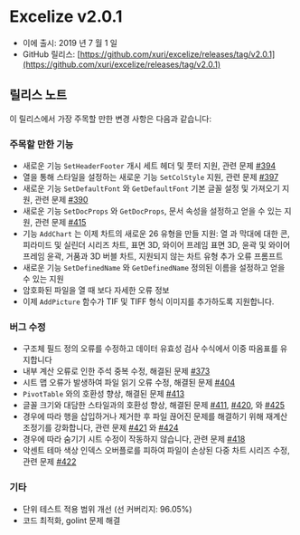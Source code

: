 # Excelize v2.0.1

* 이에 출시: 2019 년 7 월 1 일
* GitHub 릴리스: [https://github.com/xuri/excelize/releases/tag/v2.0.1](https://github.com/xuri/excelize/releases/tag/v2.0.1)

## 릴리스 노트

이 릴리스에서 가장 주목할 만한 변경 사항은 다음과 같습니다:

### 주목할 만한 기능

* 새로운 기능 `SetHeaderFooter` 개시 세트 헤더 및 풋터 지원, 관련 문제 [#394](https://github.com/xuri/excelize/issues/394)
* 열을 통해 스타일을 설정하는 새로운 기능 `SetColStyle` 지원, 관련 문제 [#397](https://github.com/xuri/excelize/issues/397)
* 새로운 기능 `SetDefaultFont` 와 `GetDefaultFont` 기본 글꼴 설정 및 가져오기 지원, 관련 문제 [#390](https://github.com/xuri/excelize/issues/390)
* 새로운 기능 `SetDocProps` 와 `GetDocProps`, 문서 속성을 설정하고 얻을 수 있는 지원, 관련 문제 [#415](https://github.com/xuri/excelize/issues/415)
* 기능 `AddChart` 는 이제 차트의 새로운 26 유형을 만들 지원: 열 과 막대에 대한 콘, 피라미드 및 실린더 시리즈 차트, 표면 3D, 와이어 프레임 표면 3D, 윤곽 및 와이어 프레임 윤곽, 거품과 3D 버블 차트, 지원되지 않는 차트 유형 추가 오류 프롬프트
* 새로운 기능 `SetDefinedName` 와 `GetDefinedName` 정의된 이름을 설정하고 얻을 수 있는 지원
* 암호화된 파일을 열 때 보다 자세한 오류 정보
* 이제 `AddPicture` 함수가 TIF 및 TIFF 형식 이미지를 추가하도록 지원합니다.

### 버그 수정

* 구조체 필드 정의 오류를 수정하고 데이터 유효성 검사 수식에서 이중 따옴표를 유지합니다
* 내부 계산 오류로 인한 주석 중복 수정, 해결된 문제 [#373](https://github.com/xuri/excelize/issues/373)
* 시트 맵 오류가 발생하여 파일 읽기 오류 수정, 해결된 문제 [#404](https://github.com/xuri/excelize/issues/404)
* `PivotTable` 와의 호환성 향상, 해결된 문제 [#413](https://github.com/xuri/excelize/issues/413)
* 글꼴 크기와 대담한 스타일과의 호환성 향상, 해결된 문제 [#411](https://github.com/xuri/excelize/issues/411), [#420](https://github.com/xuri/excelize/issues/420), 와 [#425](https://github.com/xuri/excelize/issues/425)
* 경우에 따라 행을 삽입하거나 제거한 후 파일 끊어진 문제를 해결하기 위해 재계산 조정기를 강화합니다, 관련 문제 [#421](https://github.com/xuri/excelize/issues/421) 와 [#424](https://github.com/xuri/excelize/issues/424)
* 경우에 따라 숨기기 시트 수정이 작동하지 않습니다, 관련 문제 [#418](https://github.com/xuri/excelize/issues/418)
* 악센트 테마 색상 인덱스 오버플로를 피하여 파일이 손상된 다중 차트 시리즈 수정, 관련 문제 [#422](https://github.com/xuri/excelize/issues/422)

### 기타

* 단위 테스트 적용 범위 개선 (선 커버리지: 96.05%)
* 코드 최적화, golint 문제 해결
